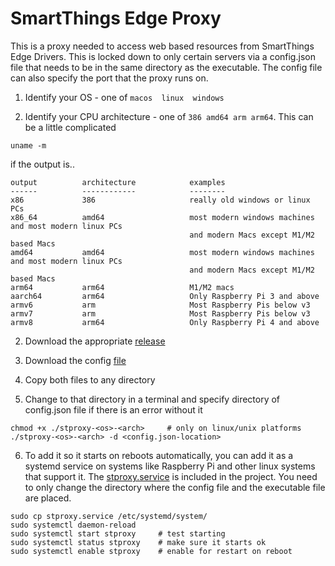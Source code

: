 # SmartThings Edge Proxy 

This is a proxy needed to access web based resources from SmartThings Edge Drivers. This is locked down to only certain servers via a config.json file that needs to be in the same directory as the executable. The config file can also specify the port that the proxy runs on.


1. Identify your OS - one of `macos  linux  windows`

2. Identify your CPU architecture - one of `386 amd64 arm arm64`. This can be a little complicated

```
uname -m
```

if the output is.. 

```
output          architecture            examples
------          ------------            --------
x86             386                     really old windows or linux PCs
x86_64          amd64                   most modern windows machines and most modern linux PCs 
                                        and modern Macs except M1/M2 based Macs
amd64           amd64                   most modern windows machines and most modern linux PCs 
                                        and modern Macs except M1/M2 based Macs
arm64           arm64                   M1/M2 macs
aarch64         arm64                   Only Raspberry Pi 3 and above
armv6           arm                     Most Raspberry Pis below v3
armv7           arm                     Most Raspberry Pis below v3
armv8           arm64                   Only Raspberry Pi 4 and above
```

2. Download the appropriate [release](https://github.com/schwark/stproxy/releases/latest)

3. Download the config [file](https://raw.githubusercontent.com/schwark/stproxy/main/config.json)

4. Copy both files to any directory

5. Change to that directory in a terminal and specify directory of config.json file if there is an error without it

```
chmod +x ./stproxy-<os>-<arch>     # only on linux/unix platforms
./stproxy-<os>-<arch> -d <config.json-location>
```

6. To add it so it starts on reboots automatically, you can add it as a systemd service on systems like Raspberry Pi and other linux systems that support it. The [stproxy.service](https://raw.githubusercontent.com/schwark/stproxy/main/stproxy.service) is included in the project. You need to only change the directory where the config file and the executable file are placed.

```
sudo cp stproxy.service /etc/systemd/system/
sudo systemctl daemon-reload
sudo systemctl start stproxy     # test starting
sudo systemctl status stproxy    # make sure it starts ok
sudo systemctl enable stproxy    # enable for restart on reboot 
```



